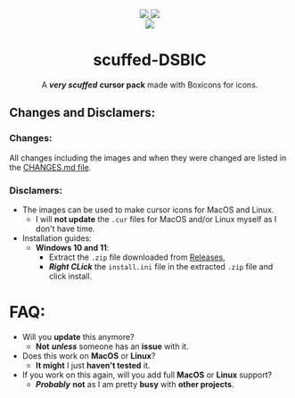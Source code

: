 <div align="left">

<div align="center">
  <a href="https://github.com/james-beans/scuffed-DSBIC">
    <img src="https://custom-icon-badges.demolab.com/badge/-scuffed--DSBIC-1F222E?style=for-the-badge&logoColor=black&logo=github&labelColor=white" target="_blank" />
  </a>
  <a href="https://github.com/atisawd/boxicons">
    <img src="https://custom-icon-badges.demolab.com/badge/-Boxicons-1F222E?style=for-the-badge&logoColor=black&logo=github&labelColor=white" target="_blank" />
  </a>
  <br>
  <a href="https://github.com/james-beans/scuffed-DSBIC/blob/main/LICENSE.md">
    <img src="https://custom-icon-badges.demolab.com/badge/-Dual License-1F222E?style=for-the-badge&logoColor=black&logo=law&labelColor=white" target="_blank" />
  </a>



# scuffed-DSBIC
A ***very scuffed*** **cursor pack** made with Boxicons for icons.

</div>

## Changes and Disclamers:

### Changes:
All changes including the images and when they were changed are listed in the [CHANGES.md file]().

### Disclamers:
- The images can be used to make cursor icons for MacOS and Linux.
  - I will **not update** the `.cur` files for MacOS and/or Linux myself as I don't have time.
- Installation guides:
  - **Windows 10 and 11**:
    - Extract the `.zip` file downloaded from [Releases](https://github.com/james-beans/scuffed-DSBIC/releases),
    - ***Right CLick*** the `install.ini` file in the extracted `.zip` file and click install.


# FAQ:
- Will you **update** this anymore?
  - **Not** ***unless*** someone has an **issue** with it.
- Does this work on **MacOS** or **Linux**?
  - **It might** I just **haven't tested** it.
- If you work on this again, will you add full **MacOS** or **Linux** support?
  - ***Probably*** **not** as I am pretty **busy** with **other projects**.

</div>
